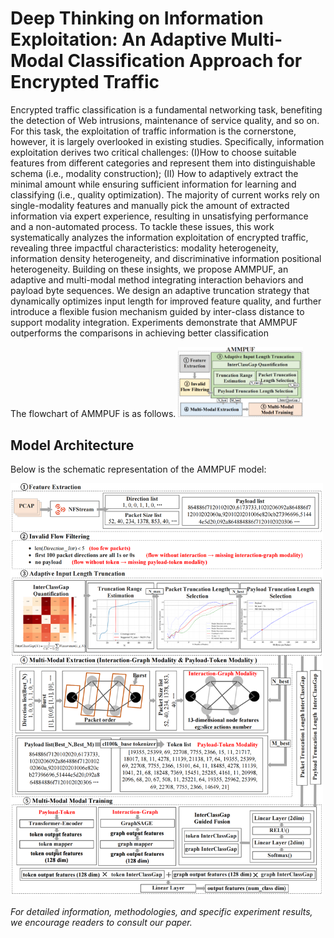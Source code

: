 # Deep Thinking on Information Exploitation: An Adaptive Multi-Modal Classification Approach for Encrypted Traffic

Encrypted traffic classification is a fundamental networking task, benefiting the detection of Web intrusions, maintenance of service quality, and so on. For this task, the exploitation of traffic information is the cornerstone, however, it is largely overlooked in existing studies.
Specifically, information exploitation derives two critical challenges: (I)How to choose suitable features from different categories and represent them into distinguishable schema (i.e., modality construction); (II) How to adaptively extract the minimal amount while ensuring sufficient information for learning and classifying (i.e., quality optimization). The majority of current works rely on single-modality features and manually pick the amount of extracted information via expert experience, resulting in unsatisfying performance and a non-automated process.
To tackle these issues, this work systematically analyzes the information exploitation of encrypted traffic, revealing three impactful characteristics: modality heterogeneity, information density heterogeneity, and discriminative information positional heterogeneity.
Building on these insights, we propose AMMPUF, an adaptive and multi-modal method integrating interaction behaviors and payload byte sequences.
We design an adaptive truncation strategy that dynamically optimizes input length for improved feature quality, and further introduce a flexible fusion mechanism guided by inter-class distance to support modality integration.
Experiments demonstrate that AMMPUF outperforms the comparisons in achieving better classification

The flowchart of AMMPUF is as follows.
<img src="image/overview.png" alt="flowchart of AMMPUF" width="200"/>

## Model Architecture

Below is the schematic representation of the AMMPUF model:

<img src="image/model diagram.png" alt="Model diagram" width="500"/>

*For detailed information, methodologies, and specific experiment results, we encourage readers to consult our paper.*
